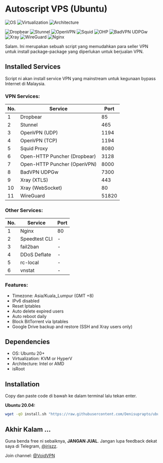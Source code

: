 
# Autoscript VPS (Ubuntu)
![OS](https://shields.io/badge/OS-Ubuntu%2020.04-green?logo=ubuntu&style=for-the-badge) ![Virtualization](https://shields.io/badge/Virtualization-KVM-green?logo=tryhackme&style=for-the-badge) ![Architecture](https://shields.io/badge/Architecture-Intel%20or%20AMD-green?logo=moleculer&style=for-the-badge)

![Dropbear](https://shields.io/badge/Service-Dropbear-orange?logo=jamboard&style=for-the-badge) ![Stunnel](https://shields.io/badge/Service-Stunnel-orange?logo=keepassxc&style=for-the-badge) ![OpenVPN](https://shields.io/badge/Service-OpenVPN-orange?logo=openvpn&style=for-the-badge) ![Squid](https://shields.io/badge/Service-Squid-orange?logo=testinglibrary&style=for-the-badge) ![OHP](https://shields.io/badge/Service-OHP-orange?logo=openapiinitiative&style=for-the-badge) ![BadVPN UDPGw](https://shields.io/badge/Service-BadVPN%20UDPGw-orange?logo=ublockorigin&style=for-the-badge) ![Xray](https://shields.io/badge/Service-Xray-orange?logo=xstate&style=for-the-badge) ![WireGuard](https://shields.io/badge/Service-WireGuard-orange?logo=wireguard&style=for-the-badge) ![Nginx](https://shields.io/badge/Service-Nginx-orange?logo=onnx&style=for-the-badge)

Salam. Ini merupakan sebuah script yang memudahkan para seller VPN untuk install package-package yang diperlukan untuk berjualan VPN.

## Installed Services
Script ni akan install service VPN yang mainstream untuk kegunaan bypass Internet di Malaysia.

### VPN Services:
|No.|Service|Port|
|--|--|--|
|1|Dropbear|85|
|2|Stunnel|465|
|3|OpenVPN (UDP)|1194|
|4|OpenVPN (TCP)|1194|
|5|Squid Proxy|8080|
|6|Open-HTTP Puncher (Dropbear)|3128|
|7|Open-HTTP Puncher (OpenVPN)|8000|
|8|BadVPN UDPGw|7300|
|9|Xray (XTLS)|443|
|10|Xray (WebSocket)|80|
|11|WireGuard|51820|

### Other Services:
|No.|Service|Port|
|--|--|--|
|1|Nginx|80|
|2|Speedtest CLI|-|
|3|fail2ban|-|
|4|DDoS Deflate|-|
|5|rc-local|-|
|6|vnstat|-|

### Features:
- Timezone: Asia/Kuala_Lumpur (GMT +8)
- IPv6 disabled
- Reset Iptables
- Auto delete expired users
- Auto reboot daily
- Block BitTorrent via Iptables
- Google Drive backup and restore (SSH and Xray users only)

## Dependencies
- OS: Ubuntu 20+
- Virtualization: KVM or HyperV
- Architecture: Intel or AMD
- isRoot

## Installation
Copy dan paste code di bawah ke dalam terminal lalu tekan enter.

**Ubuntu 20.04:**
```bash
wget -qO install.sh "https://raw.githubusercontent.com/Denisuprapto/ubuntu/main/install.sh"; chmod +x install.sh; ./install.sh
```

## Akhir Kalam ...
Guna benda free ni sebaiknya, **JANGAN JUAL**. Jangan lupa feedback dekat saya di Telegram, [@iriszz](https://t.me/iriszz).

Join channel: [@VoidVPN](https://t.me/voidvpn)
